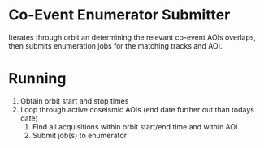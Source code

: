 # Co-Event Enumerator Submitter

Iterates through orbit an determining the relevant co-event AOIs overlaps, then submits enumeration jobs for the matching tracks and AOI.

# Running

1. Obtain orbit start and stop times
2. Loop through active coseismic AOIs (end date further out than todays date)
    1. Find all acquisitions within orbit start/end time and within AOI
    2. Submit job(s) to enumerator

